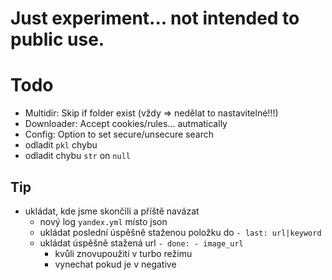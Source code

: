 # Just experiment... not intended to public use.

# Todo
- Multidir: Skip if folder exist (vždy => nedělat to nastavitelné!!!)
- Downloader: Accept cookies/rules... autmatically
- Config: Option to set secure/unsecure search
- odladit `pkl` chybu
- odladit chybu `str` on `null`

## Tip
- ukládat, kde jsme skončili a příště navázat
    * nový log `yandex.yml` místo json
    * ukládat poslední úspěšně staženou položku do `- last: url|keyword`
    * ukládat úspěšně stažená url `- done: - image_url`
        - kvůli znovupoužití v turbo režimu
        - vynechat pokud je v negative
